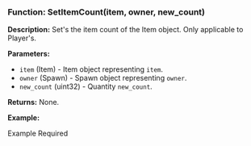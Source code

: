 ### Function: SetItemCount(item, owner, new_count)

**Description:**
Set's the item count of the Item object.  Only applicable to Player's.

**Parameters:**
- `item` (Item) - Item object representing `item`.
- `owner` (Spawn) - Spawn object representing `owner`.
- `new_count` (uint32) - Quantity `new_count`.

**Returns:** None.

**Example:**

Example Required
